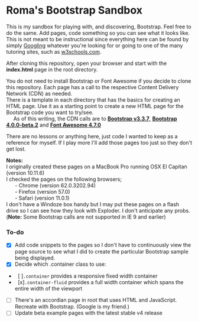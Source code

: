 # Roma's Bootstrap Sandbox

This is my sandbox for playing with, and discovering, Bootstrap. Feel free to do the same. Add pages, code something so you can see what it looks like. This is not meant to be instructional since everything here can be found by simply [Googling](https://google.com "Google is your friend") whatever you're looking for or going to one of the many tutoring sites, such as [w3schools.com](https://w3schools.com/bootstrap). 

After cloning this repository, open your browser and start with the **index.html** page in the root directory.<br>

You do not need to install Bootstrap or Font Awesome if you decide to clone this repository. Each page has a call to the respective Content Delivery Network (CDN) as needed.<br>
There is a template in each directory that has the basics for creating an HTML page. Use it as a starting point to create a new HTML page for the Bootstrap code you want to try/see.<br>
&nbsp; &nbsp; &nbsp;As of this writing, the CDN calls are to **[Bootstrap v3.3.7](https://getbootstrap.com/docs/3.3/getting-started/)**, **[Bootstrap 4.0.0-beta.2](https://getbootstrap.com/docs/4.0/getting-started/download/)** and **[Font Awesome 4.7.0](https://fontawesome.com/v4.7.0/get-started/)** <br>

There are no lessons or anything here, just code I wanted to keep as a reference for myself.  If I play more I'll add those pages too just so they don't get lost.  

**Notes:** <br>
I originally created these pages on a MacBook Pro running OSX El Capitan (version 10.11.6)<br>
I checked the pages on the following browsers;<br>
&nbsp; &nbsp; &nbsp; - Chrome (version 62.0.3202.94)<br>
&nbsp; &nbsp; &nbsp; - Firefox (version 57.0)<br>
&nbsp; &nbsp; &nbsp; - Safari (version 11.0.1)<br>
I don't have a Windoze box handy but I may put these pages on a flash drive so I can see how they look with Exploder.  I don't anticipate any probs. (**Note:** Some Bootstrap calls are not supported in IE 9 and earlier)

### To-do
- [x] Add code snippets to the pages so I don't have to continuously view the page source to see what I did to create the particular Bootstrap sample being displayed.
- [x] Decide which .container class to use:
- &nbsp; [ ]<code>.container</code> provides a responsive fixed width container
- &nbsp; [x]<code>.container-fluid</code> provides a full width container which spans the entire width of the viewport
- [ ] There's an accordian page in root that uses HTML and JavaScript.  Recreate with Bootstrap.  (Google is my friend.)
- [ ] Update beta example pages with the latest stable v4 release
